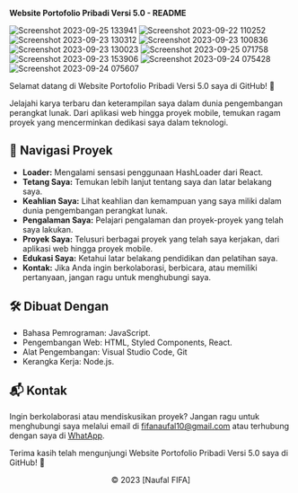 **Website Portofolio Pribadi Versi 5.0 - README**

![Screenshot 2023-09-25 133941](https://github.com/fifovalle/WEBSITE-PORTOFOLIO-PRIBADI-VERSI-5.0/assets/90078068/e5dbdb2b-325d-455a-ad75-50083fd31cda)
![Screenshot 2023-09-22 110252](https://github.com/fifovalle/WEBSITE-PORTOFOLIO-PRIBADI-VERSI-5.0/assets/90078068/e7da2abe-59e2-4b3a-9672-2c54c5d44d37)
![Screenshot 2023-09-23 130312](https://github.com/fifovalle/WEBSITE-PORTOFOLIO-PRIBADI-VERSI-5.0/assets/90078068/969b8a8b-099d-4236-9a94-3795c779241d)
![Screenshot 2023-09-23 100836](https://github.com/fifovalle/WEBSITE-PORTOFOLIO-PRIBADI-VERSI-5.0/assets/90078068/6782a936-d013-44c6-9ccc-4931b58dcd27)
![Screenshot 2023-09-23 130023](https://github.com/fifovalle/WEBSITE-PORTOFOLIO-PRIBADI-VERSI-5.0/assets/90078068/6271f733-9b25-4d50-8822-1610cafe7c52)
![Screenshot 2023-09-25 071758](https://github.com/fifovalle/WEBSITE-PORTOFOLIO-PRIBADI-VERSI-5.0/assets/90078068/7272b4e6-bf1d-48a7-8af5-225888d0e96c)
![Screenshot 2023-09-23 153906](https://github.com/fifovalle/WEBSITE-PORTOFOLIO-PRIBADI-VERSI-5.0/assets/90078068/411a19c3-80d2-444a-b6bb-1a502b5392af)
![Screenshot 2023-09-24 075428](https://github.com/fifovalle/WEBSITE-PORTOFOLIO-PRIBADI-VERSI-5.0/assets/90078068/1e5a841a-516a-47ba-880e-04a78912ec93)
![Screenshot 2023-09-24 075607](https://github.com/fifovalle/WEBSITE-PORTOFOLIO-PRIBADI-VERSI-5.0/assets/90078068/0daa8b45-1354-45d5-b322-9ed3a53cf9fd)

Selamat datang di Website Portofolio Pribadi Versi 5.0 saya di GitHub! 🚀

Jelajahi karya terbaru dan keterampilan saya dalam dunia pengembangan perangkat lunak. Dari aplikasi web hingga proyek mobile, temukan ragam proyek yang mencerminkan dedikasi saya dalam teknologi.

## 📂 Navigasi Proyek

- **Loader:** Mengalami sensasi penggunaan HashLoader dari React.
- **Tetang Saya:** Temukan lebih lanjut tentang saya dan latar belakang saya.
- **Keahlian Saya:** Lihat keahlian dan kemampuan yang saya miliki dalam dunia pengembangan perangkat lunak.
- **Pengalaman Saya:** Pelajari pengalaman dan proyek-proyek yang telah saya lakukan.
- **Proyek Saya:** Telusuri berbagai proyek yang telah saya kerjakan, dari aplikasi web hingga proyek mobile.
- **Edukasi Saya:** Ketahui latar belakang pendidikan dan pelatihan saya.
- **Kontak:** Jika Anda ingin berkolaborasi, berbicara, atau memiliki pertanyaan, jangan ragu untuk menghubungi saya.

## 🛠️ Dibuat Dengan

- Bahasa Pemrograman: JavaScript.
- Pengembangan Web: HTML, Styled Components, React.
- Alat Pengembangan: Visual Studio Code, Git
- Kerangka Kerja: Node.js.

## 📬 Kontak

Ingin berkolaborasi atau mendiskusikan proyek? Jangan ragu untuk menghubungi saya melalui email di [fifanaufal10@gmail.com](mailto:fifanaufal10@gmail.com) atau terhubung dengan saya di [WhatApp](https://wa.me/+6281223652490).

Terima kasih telah mengunjungi Website Portofolio Pribadi Versi 5.0 saya di GitHub! 🙌

<div align="center">
  &copy; 2023 [Naufal FIFA]
</div>

